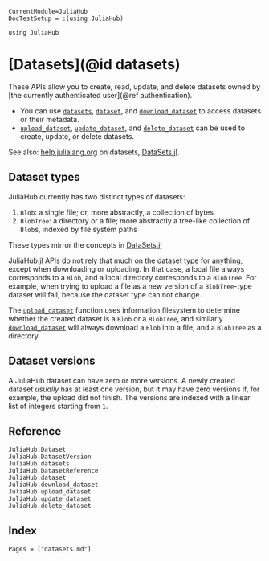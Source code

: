 ```@meta
CurrentModule=JuliaHub
DocTestSetup = :(using JuliaHub)
```

```@setup datasets
using JuliaHub
```

# [Datasets](@id datasets)

These APIs allow you to create, read, update, and delete datasets owned by [the currently authenticated user](@ref authentication).

* You can use [`datasets`](@ref), [`dataset`](@ref), and [`download_dataset`](@ref) to access datasets or their metadata.
* [`upload_dataset`](@ref), [`update_dataset`](@ref), and [`delete_dataset`](@ref) can be used to create, update, or delete datasets.

See also:
[help.julialang.org](https://help.juliahub.com/juliahub/stable/tutorials/datasets_intro/) on datasets, [DataSets.jl](https://github.com/JuliaComputing/DataSets.jl).

## Dataset types

JuliaHub currently has two distinct types of datasets:

1. `Blob`: a single file; or, more abstractly, a collection of bytes
2. `BlobTree`: a directory or a file; more abstractly a tree-like collection of `Blob`s, indexed by file system paths

These types mirror the concepts in [DataSets.jl](https://github.com/JuliaComputing/DataSets.jl)

JuliaHub.jl APIs do not rely that much on the dataset type for anything, except when downloading or uploading.
In that case, a local file always corresponds to a `Blob`, and a local directory corresponds to a `BlobTree`.
For example, when trying to upload a file as a new version of a `BlobTree`-type dataset will fail, because the dataset type can not change.

The [`upload_dataset`](@ref) function uses information filesystem to determine whether the created dataset is a `Blob` or a `BlobTree`, and similarly [`download_dataset`](@ref) will always download a `Blob` into a file, and a `BlobTree` as a directory.

## Dataset versions

A JuliaHub dataset can have zero or more versions.
A newly created dataset _usually_ has at least one version, but it may have zero versions if, for example, the upload did not finish.
The versions are indexed with a linear list of integers starting from `1`.

## Reference

```@docs
JuliaHub.Dataset
JuliaHub.DatasetVersion
JuliaHub.datasets
JuliaHub.DatasetReference
JuliaHub.dataset
JuliaHub.download_dataset
JuliaHub.upload_dataset
JuliaHub.update_dataset
JuliaHub.delete_dataset
```

## Index

```@index
Pages = ["datasets.md"]
```
